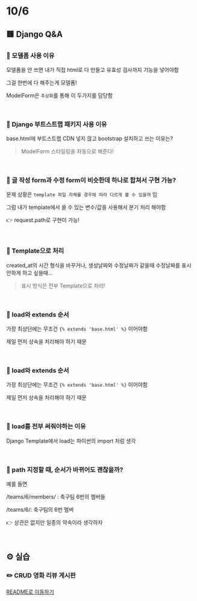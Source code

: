 # 10/6

## 🟨 Django Q&A

### 🧩 모델폼 사용 이유

모델폼을 안 쓰면 내가 직접 html로 다 만들고 유효성 검사까지 기능을 넣어야함

그걸 한번에 다 해주는게 모델폼!

ModelForm은 `추상화`를 통해 이 두가지를 담당함

<br>

### 🧩 Django 부트스트랩 패키지 사용 이유

base.html에 부트스트랩 CDN 넣지 않고 bootstrap 설치하고 쓰는 이유는?

> ModelForm 스타일링을 자동으로 해준다!

<br>

### 🧩 글 작성 form과 수정 form이 비슷한데 하나로 합쳐서 구현 가능?

문제 상황은 `template 파일 자체를 경우에 따라 다르게 볼 수 있을까` 임

그럼 내가 template에서 쓸 수 있는 변수/값을 사용해서 분기 처리 해야함

👉 request.path로 구현이 가능!

<br>

### 🧩 Template으로 처리

created_at의 시간 형식을 바꾸거나, 생성날짜와 수정날짜가 같을때 수정날짜를 표시 안하게 하고 싶을때...

> 표시 방식은 전부 Template으로 처리!

<br>

### 🧩 load와 extends 순서

가장 최상단에는 무조건 `{% extends 'base.html' %}` 이어야함

제일 먼저 상속을 처리해야 하기 때문

<br>

### 🧩 load와 extends 순서

가장 최상단에는 무조건 `{% extends 'base.html' %}` 이어야함

제일 먼저 상속을 처리해야 하기 때문

<br>

### 🧩 load를 전부 써줘야하는 이유

Django Template에서 load는 파이썬의 import 처럼 생각

<br>

### 🧩 path 지정할 때, 순서가 바뀌어도 괜찮을까?

예를 들면

/teams/6/members/ : 축구팀 6번의 멤버들

/teams/6/: 축구팀의 6번 멤버

👉 상관은 없지만 일종의 약속이라 생각하자

<br>

## ⚙️ 실습

### ✏️ CRUD 영화 리뷰 게시판

[README로 이동하기](./Practice/221006/README.md)
